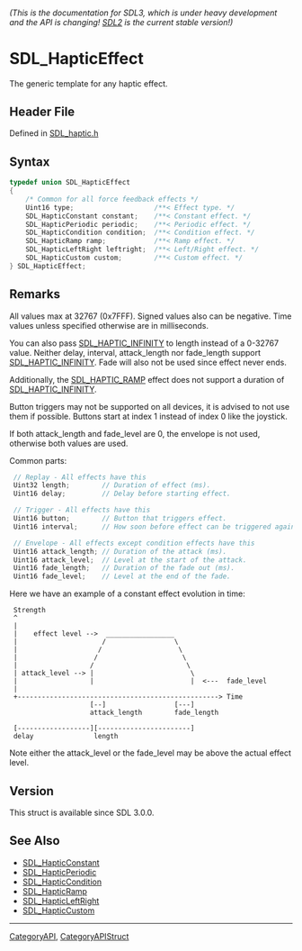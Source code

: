 ###### (This is the documentation for SDL3, which is under heavy development and the API is changing! [SDL2](https://wiki.libsdl.org/SDL2/) is the current stable version!)
# SDL_HapticEffect

The generic template for any haptic effect.

## Header File

Defined in [SDL_haptic.h](https://github.com/libsdl-org/SDL/blob/main/include/SDL3/SDL_haptic.h)

## Syntax

```c
typedef union SDL_HapticEffect
{
    /* Common for all force feedback effects */
    Uint16 type;                    /**< Effect type. */
    SDL_HapticConstant constant;    /**< Constant effect. */
    SDL_HapticPeriodic periodic;    /**< Periodic effect. */
    SDL_HapticCondition condition;  /**< Condition effect. */
    SDL_HapticRamp ramp;            /**< Ramp effect. */
    SDL_HapticLeftRight leftright;  /**< Left/Right effect. */
    SDL_HapticCustom custom;        /**< Custom effect. */
} SDL_HapticEffect;
```

## Remarks

All values max at 32767 (0x7FFF). Signed values also can be negative. Time
values unless specified otherwise are in milliseconds.

You can also pass [SDL_HAPTIC_INFINITY](SDL_HAPTIC_INFINITY) to length
instead of a 0-32767 value. Neither delay, interval, attack_length nor
fade_length support [SDL_HAPTIC_INFINITY](SDL_HAPTIC_INFINITY). Fade will
also not be used since effect never ends.

Additionally, the [SDL_HAPTIC_RAMP](SDL_HAPTIC_RAMP) effect does not
support a duration of [SDL_HAPTIC_INFINITY](SDL_HAPTIC_INFINITY).

Button triggers may not be supported on all devices, it is advised to not
use them if possible. Buttons start at index 1 instead of index 0 like the
joystick.

If both attack_length and fade_level are 0, the envelope is not used,
otherwise both values are used.

Common parts:

```c
 // Replay - All effects have this
 Uint32 length;        // Duration of effect (ms).
 Uint16 delay;         // Delay before starting effect.

 // Trigger - All effects have this
 Uint16 button;        // Button that triggers effect.
 Uint16 interval;      // How soon before effect can be triggered again.

 // Envelope - All effects except condition effects have this
 Uint16 attack_length; // Duration of the attack (ms).
 Uint16 attack_level;  // Level at the start of the attack.
 Uint16 fade_length;   // Duration of the fade out (ms).
 Uint16 fade_level;    // Level at the end of the fade.
```

Here we have an example of a constant effect evolution in time:

```
 Strength
 ^
 |
 |    effect level -->  _________________
 |                     /                 \
 |                    /                   \
 |                   /                     \
 |                  /                       \
 | attack_level --> |                        \
 |                  |                        |  <---  fade_level
 |
 +--------------------------------------------------> Time
                    [--]                 [---]
                    attack_length        fade_length

 [------------------][-----------------------]
 delay               length
```

Note either the attack_level or the fade_level may be above the actual
effect level.

## Version

This struct is available since SDL 3.0.0.

## See Also

* [SDL_HapticConstant](SDL_HapticConstant)
* [SDL_HapticPeriodic](SDL_HapticPeriodic)
* [SDL_HapticCondition](SDL_HapticCondition)
* [SDL_HapticRamp](SDL_HapticRamp)
* [SDL_HapticLeftRight](SDL_HapticLeftRight)
* [SDL_HapticCustom](SDL_HapticCustom)

----
[CategoryAPI](CategoryAPI), [CategoryAPIStruct](CategoryAPIStruct)

